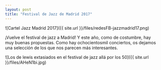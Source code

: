 ```yaml
---
layout: post
title: "Festival de Jazz de Madrid 2017" 
---
```

![Cartel Jazz Madrid 2017]({{ site.url }}/files/redesFB-jazzmadrid17.png)

¡Vuelve el festival de jazz a Madrid! Y este año, como de costumbre, hay muy buenas propuestas. Como hay ochocientosmil conciertos, os dejamos una selección de los que nos parecen más interesantes. 

![Los de lewis extasiados en el festival de jazz allá por los 50]({{ site.url }}/files/AHeN1bi.jpg)

